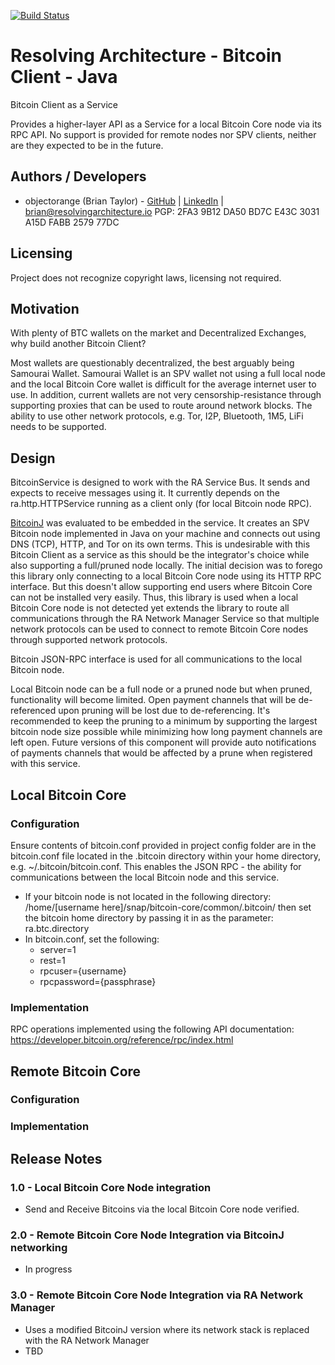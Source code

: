 [![Build Status](https://travis-ci.com/resolvingarchitecture/bitcoin-client-java.svg?branch=master)](https://travis-ci.com/resolvingarchitecture/bitcoin-client-java)

# Resolving Architecture - Bitcoin Client - Java
Bitcoin Client as a Service

Provides a higher-layer API as a Service for a local Bitcoin Core node via its RPC API.
No support is provided for remote nodes nor SPV clients, neither are they expected to be in the future.

## Authors / Developers
* objectorange (Brian Taylor) - [GitHub](https://github.com/objectorange) | [LinkedIn](https://www.linkedin.com/in/decentralizationarchitect/) | brian@resolvingarchitecture.io PGP: 2FA3 9B12 DA50 BD7C E43C 3031 A15D FABB 2579 77DC

## Licensing
Project does not recognize copyright laws, licensing not required.

## Motivation
With plenty of BTC wallets on the market and Decentralized Exchanges, why build another Bitcoin Client?

Most wallets are questionably decentralized, the best arguably being Samourai Wallet.
Samourai Wallet is an SPV wallet not using a full local node and the local Bitcoin Core wallet
is difficult for the average internet user to use. In addition, current wallets are not very censorship-resistance
through supporting proxies that can be used to route around network blocks.
The ability to use other network protocols, e.g. Tor, I2P, Bluetooth, 1M5, LiFi needs to be supported.

## Design
BitcoinService is designed to work with the RA Service Bus. It sends and expects to receive messages using it.
It currently depends on the ra.http.HTTPService running as a client only (for local Bitcoin node RPC).

[BitcoinJ](https://bitcoinj.org/) was evaluated to be embedded in the service. It creates an SPV Bitcoin node implemented in Java
on your machine and connects out using DNS (TCP), HTTP, and Tor on its own terms. This is undesirable with this Bitcoin Client
as a service as this should be the integrator's choice while also supporting a full/pruned node locally. The initial
decision was to forego this library only connecting to a local Bitcoin Core node using its HTTP RPC interface. But this
doesn't allow supporting end users where Bitcoin Core can not be installed very easily. Thus, this library is used
when a local Bitcoin Core node is not detected yet extends the library to route all communications through the RA
Network Manager Service so that multiple network protocols can be used to connect to remote Bitcoin Core nodes
through supported network protocols.

Bitcoin JSON-RPC interface is used for all communications to the local Bitcoin node.

Local Bitcoin node can be a full node or a pruned node but when pruned, functionality will become limited.
Open payment channels that will be de-referenced upon pruning will be lost due to de-referencing.
It's recommended to keep the pruning to a minimum by supporting the largest bitcoin node size possible while minimizing how long payment channels are left open.
Future versions of this component will provide auto notifications of payments channels that would be affected by a prune when registered with this service.

## Local Bitcoin Core

### Configuration
Ensure contents of bitcoin.conf provided in project config folder are in the bitcoin.conf file located in the .bitcoin
directory within your home directory, e.g. ~/.bitcoin/bitcoin.conf. This enables the JSON RPC - the ability for communications
between the local Bitcoin node and this service.

* If your bitcoin node is not located in the following directory: /home/[username here]/snap/bitcoin-core/common/.bitcoin/
then set the bitcoin home directory by passing it in as the parameter: ra.btc.directory
* In bitcoin.conf, set the following:
  * server=1
  * rest=1
  * rpcuser={username}
  * rpcpassword={passphrase}

### Implementation
RPC operations implemented using the following API documentation: https://developer.bitcoin.org/reference/rpc/index.html

## Remote Bitcoin Core

### Configuration

### Implementation

## Release Notes

### 1.0 - Local Bitcoin Core Node integration
* Send and Receive Bitcoins via the local Bitcoin Core node verified.

### 2.0 - Remote Bitcoin Core Node Integration via BitcoinJ networking
* In progress

### 3.0 - Remote Bitcoin Core Node Integration via RA Network Manager
* Uses a modified BitcoinJ version where its network stack is replaced with the RA Network Manager
* TBD
